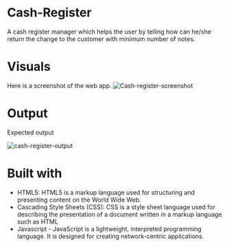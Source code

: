 # Cash-Register
A cash register manager which helps the user by telling how can he/she return the change to the customer with minimum number of notes.

# Visuals
Here is a screenshot of the web app.
![Cash-register-screenshot](https://user-images.githubusercontent.com/110531126/195543643-5ead3124-7e67-4e38-b7af-a3cc341c9c99.jpg)

# Output
Expected output

![cash-register-output](https://user-images.githubusercontent.com/110531126/195544200-946d699d-ced8-44a0-bf2f-d20af846a938.jpg)

# Built with
- HTML5: HTML5 is a markup language used for structuring and presenting content on the World Wide Web.
- Cascading Style Sheets (CSS): CSS is a style sheet language used for describing the presentation of a document written in a markup language such as HTML
- Javascript - JavaScript is a lightweight, interpreted programming language. It is designed for creating network-centric applications.
